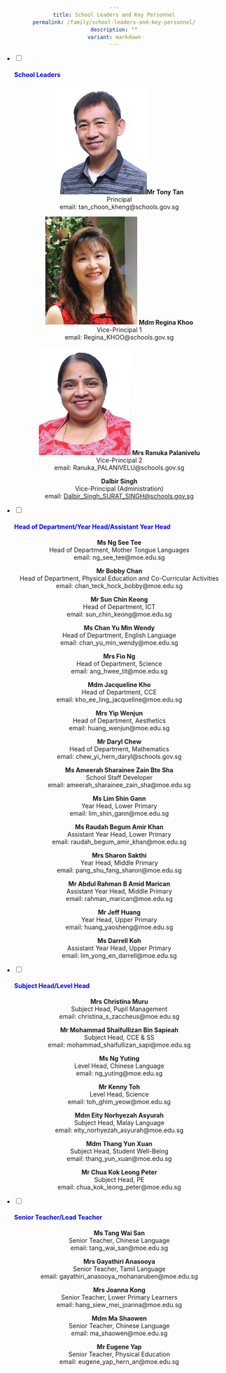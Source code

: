 ```yaml
---
title: School Leaders and Key Personnel
permalink: /family/school-leaders-and-key-personnel/
description: ""
variant: markdown
---
```

<style>
h1 {text-align: center;}
p {text-align: center;}
div {text-align: center;}
</style>

<ul class="jekyllcodex_accordion">
<li>
<input id="accordion1" type="checkbox">
<label for="accordion1"><h4 style="color:Blue">School Leaders</h4></label>
<div align="centre">
<p><img style="width:210px;height:247px;" src="/images/tony_tan.jpg"><strong>Mr Tony Tan</strong>
<br>Principal
<br>email: tan_choon_kheng@schools.gov.sg</p>

<p><img style="width:210px;height:247px;" src="/images/regina_khoo.jpg">
<strong>Mdm Regina Khoo</strong>
<br>Vice-Principal 1
<br>email: Regina_KHOO@schools.gov.sg</p>

<p><img style="width:210px;height:247px;" src="/images/ranuka_palanivelu.jpg">
<strong>Mrs Ranuka Palanivelu</strong>
<br>Vice-Principal 2
<br>email: Ranuka_PALANIVELU@schools.gov.sg</p>


<strong>Dalbir Singh</strong>
<br>Vice-Principal (Administration)
<br>email: Dalbir_Singh_SURAT_SINGH@schools.gov.sg<p></p>
</div>
</li><li>
	
<input id="accordion2" type="checkbox">
<label for="accordion2"><h4 style="color:Blue">Head of Department/Year Head/Assistant Year Head</h4></label>
<div>
<p><strong>Ms Ng See Tee</strong>
<br>Head of Department, Mother Tongue Languages
<br>email: ng_see_tee@moe.edu.sg</p>

<p><strong>Mr Bobby Chan</strong>
<br>Head of Department, Physical Education and Co-Curricular Activities
<br>email: chan_teck_hock_bobby@moe.edu.sg</p>

<p><strong>Mr Sun Chin Keong</strong>
<br>Head of Department, ICT
<br>email: sun_chin_keong@moe.edu.sg</p>

<p><strong>Ms Chan Yu Min Wendy</strong>
<br>Head of Department, English Language
<br>email: chan_yu_min_wendy@moe.edu.sg</p>

<p><strong>Mrs Fio Ng</strong>
<br>Head of Department, Science
<br>email: ang_hwee_tit@moe.edu.sg</p>

<p><strong>Mdm Jacqueline Kho</strong>
<br>Head of Department, CCE
<br>email: kho_ee_ling_jacqueline@moe.edu.sg</p>

<p><strong>Mrs Yip Wenjun</strong>
<br>Head of Department, Aesthetics
<br>email: huang_wenjun@moe.edu.sg</p>
	
<p><strong>Mr Daryl Chew</strong>
<br>Head of Department, Mathematics
<br>email: chew_yi_hern_daryl@schools.gov.sg</p>

<p><strong>Ms Ameerah Sharainee Zain Bte Sha</strong>
<br>School Staff Developer
<br>email: ameerah_sharainee_zain_sha@moe.edu.sg</p>
	
<p><strong>Ms Lim Shin Gann</strong>
<br>Year Head, Lower Primary
<br>email: lim_shin_gann@moe.edu.sg</p>
	
<p><strong>Ms Raudah Begum Amir Khan</strong>
<br>Assistant Year Head, Lower Primary
<br>email: raudah_begum_amir_khan@moe.edu.sg</p>

<p><strong>Mrs Sharon Sakthi</strong>
<br>Year Head, Middle Primary
<br>email: pang_shu_fang_sharon@moe.edu.sg</p>
	
<p><strong>Mr Abdul Rahman B Amid Marican</strong>
<br>Assistant Year Head, Middle Primary
<br>email: rahman_marican@moe.edu.sg</p>

<p><strong>Mr Jeff Huang</strong>
<br>Year Head, Upper Primary
<br>email: huang_yaosheng@moe.edu.sg</p>
	
<p><strong>Ms Darrell Koh</strong>
<br>Assistant Year Head, Upper Primary
<br>email: lim_yong_en_darrell@moe.edu.sg</p>

</div>
</li><li>

<input id="accordion3" type="checkbox">
<label for="accordion3"><h4 style="color:Blue">Subject Head/Level Head</h4></label>
<div>
<p><strong>Mrs Christina Muru</strong>
<br>Subject Head, Pupil Management
<br>email: christina_s_zaccheus@moe.edu.sg</p>

<p><strong>Mr Mohammad Shaifullizan Bin Sapieah</strong>
<br>Subject Head, CCE &amp; SS
<br>email: mohammad_shaifullizan_sapi@moe.edu.sg</p>

<p><strong>Ms Ng Yuting</strong>
<br>Level Head, Chinese Language
<br>email: ng_yuting@moe.edu.sg</p>
	
<p><strong>Mr Kenny Toh</strong>
<br>Level Head, Science
<br>email: toh_ghim_yeow@moe.edu.sg</p>

<p><strong>Mdm Eity Norhyezah Asyurah</strong>
<br>Subject Head, Malay Language
<br>email: eity_norhyezah_asyurah@moe.edu.sg</p>
	
<p><strong>Mdm Thang Yun Xuan</strong>
<br>Subject Head, Student Well-Being
<br>email: thang_yun_xuan@moe.edu.sg</p>
	
<p><strong>Mr Chua Kok Leong Peter</strong>
<br>Subject Head, PE
<br>email: chua_kok_leong_peter@moe.edu.sg</p>

</div>
</li><li>

<input id="accordion4" type="checkbox">
<label for="accordion4"><h4 style="color:Blue">Senior Teacher/Lead Teacher</h4></label>
<div>
<p><strong>Ms Tang Wai San</strong>
<br>Senior Teacher, Chinese Language
<br>email: tang_wai_san@moe.edu.sg</p>

<p><strong>Mrs Gayathiri Anasooya</strong>
<br>Senior Teacher, Tamil Language
<br>email: gayathiri_anasooya_mohanaruben@moe.edu.sg</p>

<p><strong>Mrs Joanna Kong</strong>
<br>Senior Teacher, Lower Primary Learners
<br>email: hang_siew_mei_joanna@moe.edu.sg</p>
	
<p><strong>Mdm Ma Shaowen</strong>
<br>Senior Teacher, Chinese Language
<br>email: ma_shaowen@moe.edu.sg</p>
	
<p><strong>Mr Eugene Yap</strong>
<br>Senior Teacher, Physical Education
<br>email: eugene_yap_hern_an@moe.edu.sg</p>
</div>
</li></ul>